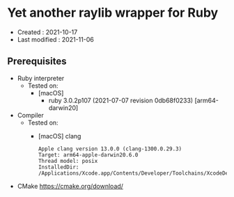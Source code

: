 <!-- -*- mode:markdown; coding:utf-8; -*- -->

# Yet another raylib wrapper for Ruby #

*   Created : 2021-10-17
*   Last modified : 2021-11-06

## Prerequisites ##

*   Ruby interpreter
    *   Tested on:
        *   [macOS]
            *   ruby 3.0.2p107 (2021-07-07 revision 0db68f0233) [arm64-darwin20]
*   Compiler
    *   Tested on:
        *   [macOS] clang

                Apple clang version 13.0.0 (clang-1300.0.29.3)
                Target: arm64-apple-darwin20.6.0
                Thread model: posix
                InstalledDir: /Applications/Xcode.app/Contents/Developer/Toolchains/XcodeDefault.xctoolchain/usr/bin

*   CMake https://cmake.org/download/
